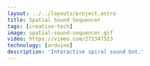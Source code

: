 ```yaml
---
layout: ../../layouts/project.astro
title: Spatial Sound Sequencer
tags: [creative-tech]
image: spatial-sound-sequencer.gif
video: https://vimeo.com/272347523
technology: [arduino]
description: 'Interactive spiral sound bot.'
---
```


